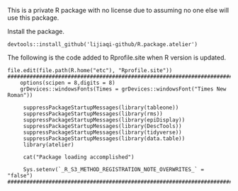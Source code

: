 This is a private R package with no license due to assuming no one else will use this package.

Install the package.
```
devtools::install_github('lijiaqi-github/R.package.atelier')
```

The following is the code added to Rprofile.site when R version is updated.<br>
```
file.edit(file.path(R.home("etc"), "Rprofile.site"))
################################################################################
    options(scipen = 8,digits = 8)
    grDevices::windowsFonts(Times = grDevices::windowsFont("Times New Roman"))

     suppressPackageStartupMessages(library(tableone))
     suppressPackageStartupMessages(library(rms))
     suppressPackageStartupMessages(library(epiDisplay))
     suppressPackageStartupMessages(library(DescTools))
     suppressPackageStartupMessages(library(tidyverse))
     suppressPackageStartupMessages(library(data.table))
     library(atelier)

     cat("Package loading accomplished")

     Sys.setenv(`_R_S3_METHOD_REGISTRATION_NOTE_OVERWRITES_` = "false")
################################################################################
```
